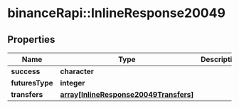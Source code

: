# binanceRapi::InlineResponse20049


## Properties
Name | Type | Description | Notes
------------ | ------------- | ------------- | -------------
**success** | **character** |  | 
**futuresType** | **integer** |  | 
**transfers** | [**array[InlineResponse20049Transfers]**](inline_response_200_49_transfers.md) |  | 


